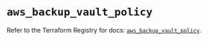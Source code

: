 # `aws_backup_vault_policy`

Refer to the Terraform Registry for docs: [`aws_backup_vault_policy`](https://registry.terraform.io/providers/hashicorp/aws/5.97.0/docs/resources/backup_vault_policy).

